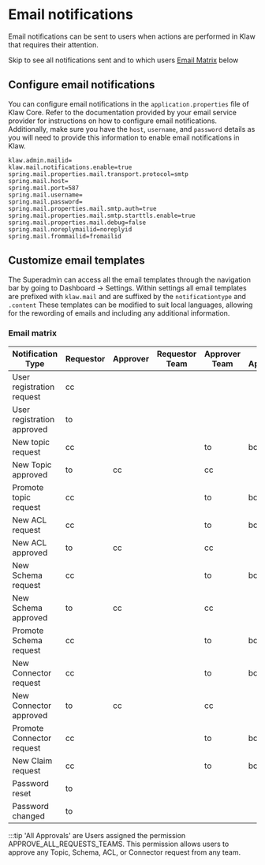 # Email notifications

Email notifications can be sent to users when actions are performed in
Klaw that requires their attention.

Skip to see all notifications sent and to which users [Email Matrix](#email-matrix) below

## Configure email notifications

You can configure email notifications in the `application.properties`
file of Klaw Core. Refer to the documentation provided by your email
service provider for instructions on how to configure email
notifications. Additionally, make sure you have the `host`, `username`,
and `password` details as you will need to provide this information to
enable email notifications in Klaw.

```{.text caption="Klaw email properties"}
klaw.admin.mailid=
klaw.mail.notifications.enable=true
spring.mail.properties.mail.transport.protocol=smtp
spring.mail.host=
spring.mail.port=587
spring.mail.username=
spring.mail.password=
spring.mail.properties.mail.smtp.auth=true
spring.mail.properties.mail.smtp.starttls.enable=true
spring.mail.properties.mail.debug=false
spring.mail.noreplymailid=noreplyid
spring.mail.frommailid=fromailid
```

## Customize email templates

The Superadmin can access all the email templates through the navigation
bar by going to Dashboard -\> Settings. Within settings all email
templates are prefixed with `klaw.mail` and are suffixed by the
`notificationtype` and `.content` These templates can be modified to suit
local languages, allowing for the rewording of emails and including any
additional information.

### Email matrix

| Notification Type          | Requestor | Approver | Requestor Team | Approver Team | All Approvals | Admin |
| -------------------------- | --------- | -------- | -------------- | ------------- | ------------- | ----- |
| User registration request  | cc        |          |                |               |               | to    |
| User registration approved | to        |          |                |               |               |       |
| New topic request          | cc        |          |                | to            | bcc           |       |
| New Topic approved         | to        | cc       |                | cc            |               |       |
| Promote topic request      | cc        |          |                | to            | bcc           |       |
| New ACL request            | cc        |          |                | to            | bcc           |       |
| New ACL approved           | to        | cc       |                | cc            |               |       |
| New Schema request         | cc        |          |                | to            | bcc           |       |
| New Schema approved        | to        | cc       |                | cc            |               |       |
| Promote Schema request     | cc        |          |                | to            | bcc           |       |
| New Connector request      | cc        |          |                | to            | bcc           |       |
| New Connector approved     | to        | cc       |                | cc            |               |       |
| Promote Connector request  | cc        |          |                | to            | bcc           |       |
| New Claim request          | cc        |          |                | to            | bcc           |       |
| Password reset             | to        |          |                |               |               |       |
| Password changed           | to        |          |                |               |               |       |

:::tip
'All Approvals' are Users assigned the permission
APPROVE_ALL_REQUESTS_TEAMS. This permission allows users to approve any
Topic, Schema, ACL, or Connector request from any team.
